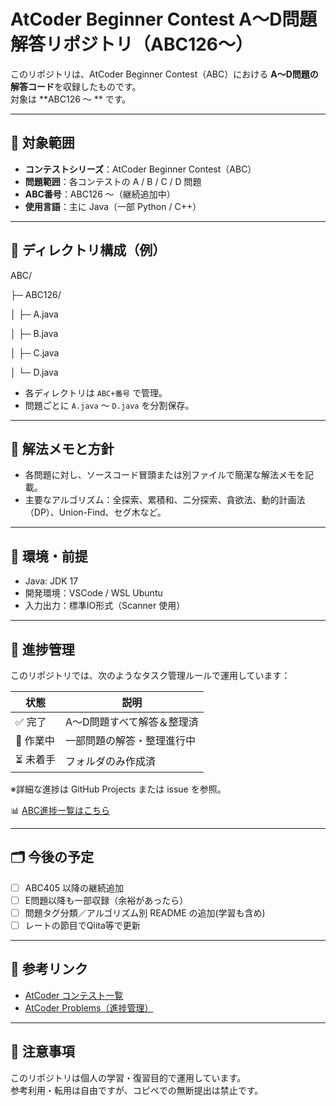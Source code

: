 # AtCoder Beginner Contest A〜D問題 解答リポジトリ（ABC126〜）

このリポジトリは、AtCoder Beginner Contest（ABC）における **A〜D問題の解答コード**を収録したものです。  
対象は **ABC126 〜 ** です。

---

## 📌 対象範囲

- **コンテストシリーズ**：AtCoder Beginner Contest（ABC）
- **問題範囲**：各コンテストの A / B / C / D 問題
- **ABC番号**：ABC126 〜（継続追加中）
- **使用言語**：主に Java（一部 Python / C++）

---

## 📁 ディレクトリ構成（例）

ABC/

├─ ABC126/

│ ├─ A.java

│ ├─ B.java

│ ├─ C.java

│ └─ D.java


- 各ディレクトリは `ABC+番号` で管理。
- 問題ごとに `A.java` ～ `D.java` を分割保存。

---

## 📘 解法メモと方針

- 各問題に対し、ソースコード冒頭または別ファイルで簡潔な解法メモを記載。
- 主要なアルゴリズム：全探索、累積和、二分探索、貪欲法、動的計画法（DP）、Union-Find、セグ木など。

---

## 🧰 環境・前提

- Java: JDK 17 
- 開発環境：VSCode / WSL Ubuntu
- 入力出力：標準IO形式（Scanner 使用）

---

## 🔧 進捗管理

このリポジトリでは、次のようなタスク管理ルールで運用しています：

| 状態        | 説明                             |
|-------------|----------------------------------|
| ✅ 完了     | A〜D問題すべて解答＆整理済       |
| 🔄 作業中   | 一部問題の解答・整理進行中       |
| ⏳ 未着手   | フォルダのみ作成済               |

※詳細な進捗は GitHub Projects または issue を参照。

📊 [ABC進捗一覧はこちら](./progress.md)


---

## 🗂 今後の予定

- [ ] ABC405 以降の継続追加
- [ ] E問題以降も一部収録（余裕があったら）
- [ ] 問題タグ分類／アルゴリズム別 README の追加(学習も含め)
- [ ] レートの節目でQiita等で更新

---

## 🔗 参考リンク

- [AtCoder コンテスト一覧](https://atcoder.jp/contests/)
- [AtCoder Problems（進捗管理）](https://kenkoooo.com/atcoder/#/table/Y_maekawa)

---

## 📝 注意事項

このリポジトリは個人の学習・復習目的で運用しています。  
参考利用・転用は自由ですが、コピペでの無断提出は禁止です。



